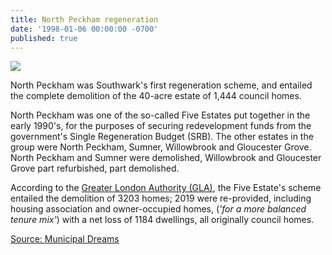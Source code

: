 ```yaml
---
title: North Peckham regeneration
date: '1998-01-06 00:00:00 -0700'
published: true
---
```


![](http://35percent.org/img/northpeckhamaerial.jpg)

North Peckham was Southwark's first regeneration scheme, and entailed the complete demolition of the 40-acre estate of 1,444 council homes.

North Peckham was one of the so-called Five Estates put together in the early 1990's, for the purposes of securing redevelopment funds from the government's Single Regeneration Budget (SRB).  The other estates in the group were North Peckham, Sumner, Willowbrook and Gloucester Grove.  North Peckham and Sumner were demolished, Willowbrook and Gloucester Grove part refurbished, part demolished.

According to the [Greater London Authority (GLA)](http://35percent.org/img/five-estates-peckham-report.pdf), the Five Estate's scheme entailed the demolition of 3203 homes; 2019 were re-provided, including housing association and owner-occupied homes, (_'for a more balanced tenure mix'_) with a net loss of 1184 dwellings, all originally council homes.    

[Source: Municipal Dreams](https://municipaldreams.wordpress.com/2016/10/25/the-five-estates-peckham-part-iii/)
